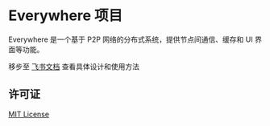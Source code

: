 # Everywhere 项目

Everywhere 是一个基于 P2P 网络的分布式系统，提供节点间通信、缓存和 UI 界面等功能。

移步至 [飞书文档](https://fvd360f8oos.feishu.cn/wiki/CfAQw25X7ihdxekuV6LcN5Srn8N) 查看具体设计和使用方法

## 许可证

[MIT License](LICENSE) 